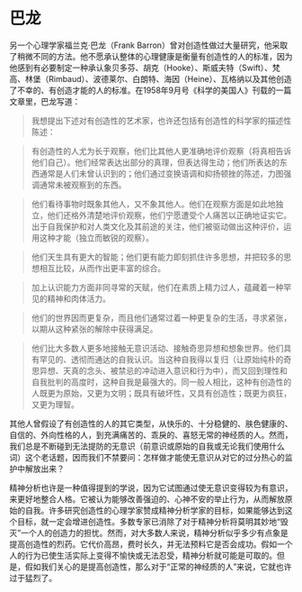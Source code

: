 # 巴龙

另一个心理学家福兰克·巴龙（Frank Barron）曾对创造性做过大量研究，他采取了稍微不同的方法。他不愿承认整体的心理健康是衡量有创造性的人的标准，因为他感到有必要制定一种承认象贝多芬、胡克（Hooke）、斯威夫特（Swift）、梵高、林堡（Rimbaud）、波德莱尔、白朗特、海因（Heine）、瓦格纳以及其他创造了不幸的、有创造才能的人的标准。在1958年9月号《科学的美国人》刊载的一篇文章里，巴龙写道：

> 我想提出下述对有创造性的艺术家，也许还包括有创造性的科学家的描述性陈述：

> 有创造性的人尤为长于观察，他们比其他人更准确地评价观察（将真相告诉他们自己）。他们经常表达出部分的真理，但表达得生动；他们所表达的东西通常是人们未曾认识到的；他们通过变换语调和抑扬顿挫的陈述，力图强调通常未被观察到的东西。

> 他们看待事物时既象其他人，又不象其他人。他们在观察方面是如此地独立，他们还格外清楚地评价观察，他们宁愿遭受个人痛苦以正确地证实它。出于自我保护和对人类文化及其前途的关注，他们被驱动做出这种评价，运用这种才能（独立而敏锐的观察）。

> 他们天生具有更大的智能；他们更有能力即刻抓住许多思想，并把较多的思想相互比较，从而作出更丰富的综合。

> 加上认识能力方面非同寻常的天赋，他们在素质上精力过人，蕴藏着一种罕见的精神和肉体活力。

> 他们的世界因而更复杂，而且他们通常过着一种更复杂的生活，寻求紧张，以期从这种紧张的解除中获得满足。

> 他们比大多数人更多地接触无意识活动、接触奇思异想和想象世界。他们具有罕见的、透彻而通达的自我认识。当这种自我得以复归（让原始纯朴的奇思异想、天真的念头、被禁忌的冲动进入意识和行为中），而又回到理性和自我批判的高度时，这种自我是最强大的。同一般人相比，这种有创造性的人既更为原始，又更为文明；既具有破坏性，又具有创造性；既更为疯狂，又更为理智。

其他人曾假设了有创造性的人的其它类型，从快乐的、十分稳健的、肤色健康的、自信的、外向性格的人，到充满痛苦的、乖戾的、喜怒无常的神经质的人。然而，我们总是不断碰到无法提防的无意识（前意识或原始的自我或无论我们使用什么词）这个老话题，因而我们不禁要问：怎样做才能使无意识从对它的过分热心的监护中解放出来？

精神分析也许是一种值得提到的学说，因为它试图通过使无意识变得较为有意识，来更好地整合人格。它被认为能够改善强迫的、心神不安的举止行为，从而解放原始的自我。许多研究创造性的心理学家赞成精神分析学家的目标，如果能够达到这个目标，就一定会增进创造性。多数专家已消除了对于精神分析将莫明其妙地“毁灭”一个人的创造力的担忧。然而，对大多数人来说，精神分析似乎多少有点象是提高创造性的烈药。它代价高昂，费时长久，并无法预料它是否会成功。假如一个人的行为已使生活实际上变得不愉快或无法忍受，精神分析就可能是可取的。但是，假如我们关心的是提高创造性，那么对于“正常的神经质的人”来说，它就也许过于猛烈了。